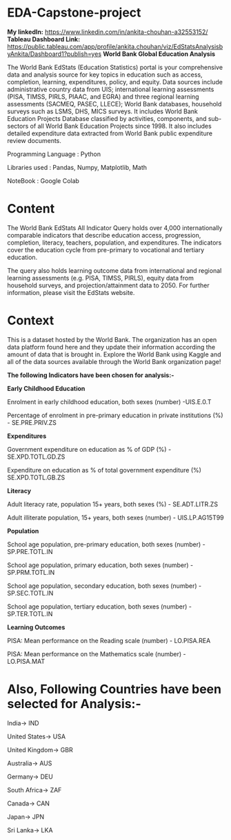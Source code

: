# EDA-Capstone-project
**My linkedIn:** https://www.linkedin.com/in/ankita-chouhan-a32553152/
**Tableau Dashboard Link:** https://public.tableau.com/app/profile/ankita.chouhan/viz/EdStatsAnalysisbyAnkita/Dashboard1?publish=yes
**World Bank Global Education Analysis**

The World Bank EdStats (Education Statistics) portal is your comprehensive data and analysis source for key topics in education such as access, completion, learning, expenditures, policy, and equity. Data sources include administrative country data from UIS; international learning assessments (PISA, TIMSS, PIRLS, PIAAC, and EGRA) and three regional learning assessments (SACMEQ, PASEC, LLECE); World Bank databases, household surveys such as LSMS, DHS, MICS surveys. It includes World Bank Education Projects Database classified by activities, components, and sub-sectors of all World Bank Education Projects since 1998. It also includes detailed expenditure data extracted from World Bank public expenditure review documents.

Programming Language : Python

Libraries used : Pandas, Numpy, Matplotlib, Math

NoteBook : Google Colab

# Content
The World Bank EdStats All Indicator Query holds over 4,000 internationally comparable indicators that describe education access, progression, completion, literacy, teachers, population, and expenditures. The indicators cover the education cycle from pre-primary to vocational and tertiary education.

The query also holds learning outcome data from international and regional learning assessments (e.g. PISA, TIMSS, PIRLS), equity data from household surveys, and projection/attainment data to 2050. For further information, please visit the EdStats website.

# Context
This is a dataset hosted by the World Bank. The organization has an open data platform found here and they update their information according the amount of data that is brought in. Explore the World Bank using Kaggle and all of the data sources available through the World Bank organization page!

**The following Indicators have been chosen for analysis:-**

**Early Childhood Education**

Enrolment in early childhood education, both sexes (number) -UIS.E.0.T

Percentage of enrolment in pre-primary education in private institutions (%) - SE.PRE.PRIV.ZS

**Expenditures**

Government expenditure on education as % of GDP (%) - SE.XPD.TOTL.GD.ZS

Expenditure on education as % of total government expenditure (%) SE.XPD.TOTL.GB.ZS

**Literacy**

Adult literacy rate, population 15+ years, both sexes (%) - SE.ADT.LITR.ZS

Adult illiterate population, 15+ years, both sexes (number) - UIS.LP.AG15T99

**Population**

School age population, pre-primary education, both sexes (number) - SP.PRE.TOTL.IN

School age population, primary education, both sexes (number) - SP.PRM.TOTL.IN

School age population, secondary education, both sexes (number) - SP.SEC.TOTL.IN

School age population, tertiary education, both sexes (number) - SP.TER.TOTL.IN

**Learning Outcomes**

PISA: Mean performance on the Reading scale (number) - LO.PISA.REA

PISA: Mean performance on the Mathematics scale (number) - LO.PISA.MAT

# Also, Following Countries have been selected for Analysis:-

India-> IND

United States-> USA

United Kingdom-> GBR

Australia-> AUS

Germany-> DEU

South Africa-> ZAF

Canada-> CAN

Japan-> JPN

Sri Lanka-> LKA
